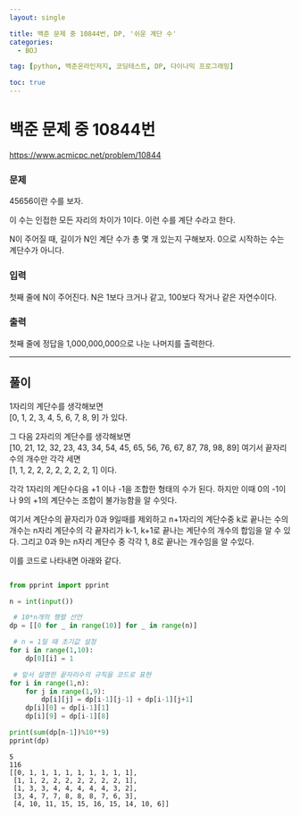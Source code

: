 ```yaml
---
layout: single

title: 백준 문제 중 10844번, DP, '쉬운 계단 수'
categories:
  - BOJ

tag: [python, 백준온라인저지, 코딩테스트, DP, 다이나믹 프로그래밍]

toc: true
---
```


# 백준 문제 중 10844번
https://www.acmicpc.net/problem/10844

### 문제

45656이란 수를 보자.

이 수는 인접한 모든 자리의 차이가 1이다. 이런 수를 계단 수라고 한다.

N이 주어질 때, 길이가 N인 계단 수가 총 몇 개 있는지 구해보자. 0으로 시작하는 수는 계단수가 아니다.

### 입력

첫째 줄에 N이 주어진다. N은 1보다 크거나 같고, 100보다 작거나 같은 자연수이다.

### 출력

첫째 줄에 정답을 1,000,000,000으로 나눈 나머지를 출력한다.

---

## 풀이

1자리의 계단수를 생각해보면  
[0, 1, 2, 3, 4, 5, 6, 7, 8, 9] 가 있다.

그 다음 2자리의 계단수를 생각해보면  
[10, 21, 12, 32, 23, 43, 34, 54, 45, 65, 56, 76, 67, 87, 78, 98, 89]
여기서 끝자리 수의 개수만 각각 세면  
[1, 1, 2, 2, 2, 2, 2, 2, 2, 1] 이다.

각각 1자리의 계단수다음 +1 이나 -1을 조합한 형태의 수가 된다. 하지만 이때 0의 -1이나 9의 +1의 계단수는 조합이 불가능함을 알 수잇다.

여기서 계단수의 끝자리가 0과 9일때를 제외하고 n+1자리의 계단수중 k로 끝나는 수의 개수는 n자리 계단수의 각 끝자리가 k-1, k+1로 끝나는 계단수의 개수의 합임을 알 수 있다. 그리고 0과 9는 n자리 계단수 중 각각 1, 8로 끝나는 개수임을 알 수있다.  

이를 코드로 나타내면 아래와 같다.


```python

from pprint import pprint

n = int(input())

 # 10*n개의 행렬 선언
dp = [[0 for _ in range(10)] for _ in range(n)]

 # n = 1일 때 초기값 설정
for i in range(1,10):
    dp[0][i] = 1

 # 앞서 설명한 끝자리수의 규칙을 코드로 표현
for i in range(1,n):
    for j in range(1,9):
        dp[i][j] = dp[i-1][j-1] + dp[i-1][j+1]
    dp[i][0] = dp[i-1][1]
    dp[i][9] = dp[i-1][8]

print(sum(dp[n-1])%10**9)
pprint(dp)
```

    5
    116
    [[0, 1, 1, 1, 1, 1, 1, 1, 1, 1],
     [1, 1, 2, 2, 2, 2, 2, 2, 2, 1],
     [1, 3, 3, 4, 4, 4, 4, 4, 3, 2],
     [3, 4, 7, 7, 8, 8, 8, 7, 6, 3],
     [4, 10, 11, 15, 15, 16, 15, 14, 10, 6]]

